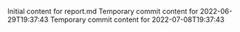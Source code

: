 Initial content for report.md
Temporary commit content for 2022-06-29T19:37:43
Temporary commit content for 2022-07-08T19:37:43
